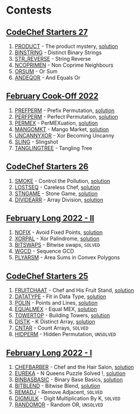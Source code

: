# Contests

## [CodeChef Starters 27](https://www.codechef.com/START27)
1. [PRODUCT](https://www.codechef.com/problems/PRODUCT) - The product mystery, [solution](./PRODUCT)
2. [BINSTRING](https://www.codechef.com/problems/BINSTRING) - Distinct Binary Strings
3. [STR_REVERSE](https://www.codechef.com/problems/STR_REVERSE) - String Reverse
4. [NCOPRIMEN](https://www.codechef.com/problems/NCOPRIMEN) - Non Coprime Neighbours
5. [ORSUM](https://www.codechef.com/problems/ORSUM) - Or Sum
6. [ANDEQOR](https://www.codechef.com/problems/ANDEQOR) - And Equals Or

## [February Cook-Off 2022](https://www.codechef.com/COOK138)
1. [PREFPERM](https://www.codechef.com/problems/PREFPERM) - Prefix Permutation, [solution](./PREFPERM)
2. [PERFPERM](https://www.codechef.com/problems/PERFPERM) - Perfect Permutation, [solution](./PERFPERM)
3. [PERMEX](https://www.codechef.com/problems/PERMEX) - PerMEXuation, [solution](./PERMEX)
4. [MANGOMKT](https://www.codechef.com/problems/MANGOMKT) - Mango Market, [solution](./MANGOMKT)
5. [UNCANNYXOR](https://www.codechef.com/problems/UNCANNYXOR) - Xor Becoming Uncanny
6. [SLING](https://www.codechef.com/problems/SLING) - Slingshot
7. [TANGLINGTREE](https://www.codechef.com/problems/TANGLINGTREE) - Tangling Tree

## [CodeChef Starters 26](https://www.codechef.com/START26)
1. [SMOKE](https://www.codechef.com/problems/SMOKE) - Control the Pollution, [solution](./SMOKE)
2. [LOSTSEQ](https://www.codechef.com/problems/LOSTSEQ) - Careless Chef, [solution](./LOSTSEQ)
3. [STNGAME](https://www.codechef.com/problems/STNGAME) - Stone Game, [solution](./STNGAME)
4. [DIVIDEARR](https://www.codechef.com/problems/DIVIDEARR) - Array Division, [solution](./DIVIDEARR)

## [February Long 2022 - II](https://www.codechef.com/FEB222)
1. [NOFIX](https://www.codechef.com/problems/NOFIX) - Avoid Fixed Points, [solution](./NOFIX)
2. [XORPAL](https://www.codechef.com/problems/XORPAL) - Xor Palindrome, [solution](./XORPAL)
3. [BITSWAPS](https://www.codechef.com/problems/BITSWAPS) - Bitwise swaps, `SOLVED`
4. [WGCD](https://www.codechef.com/problems/WGCD) - Sequence GCD
5. [PLYARSM](https://www.codechef.com/problems/PLYARSM) - Area Sums in Convex Polygons

## [CodeChef Starters 25](https://www.codechef.com/START25)
1. [FRUITCHAAT](https://www.codechef.com/problems/FRUITCHAAT) - Chef and His Fruit Stand, [solution](./FRUITCHAAT)
2. [DATATYPE](https://www.codechef.com/problems/DATATYPE) - Fit in Data Type, [solution](./DATATYPE)
3. [POLIN](https://www.codechef.com/problems/POLIN) - Points and Lines, [solution](./POLIN)
4. [EQUALMEX](https://www.codechef.com/problems/EQUALMEX) - Equal MEX, [solution](./EQUALMEX)
5. [TOWERTOP](https://www.codechef.com/problems/TOWERTOP) - Building Towers, [solution](./TOWERTOP)
6. [DISTK](https://www.codechef.com/problems/DISTK) - K Distinct Array, [solution](./DISTK)
7. [CNTAR](https://www.codechef.com/problems/CNTAR) - Count Arrays, `SOLVED`
8. [HIDPERM](https://www.codechef.com/problems/HIDPERM) - Hidden Permutation, `UNSOLVED`

## [February Long 2022 - I](https://www.codechef.com/FEB221)
1. [CHEFBARBER](https://www.codechef.com/problems/CHEFBARBER) - Chef and the Hair Salon, [solution](./CHEFBARBER)
2. [EUREKA](https://www.codechef.com/problems/EUREKA) - N Queens Puzzle Solved !, [solution](./EUREKA)
3. [BINBASBASIC](https://www.codechef.com/problems/BINBASBASIC) - Binary Base Basics, [solution](./BINBASBASIC)
4. [BITBLEND](https://www.codechef.com/problems/BITBLEND) - Bitwise Blend, [solution](./BITBLEND)
5. [REMADJ](https://www.codechef.com/problems/REMADJ) - Remove Adjacent, `SOLVED`
6. [DIGMULK](https://www.codechef.com/problems/DIGMULK) - Digit Multiplication By K, `SOLVED`
7. [RANDOMOR](https://www.codechef.com/problems/RANDOMOR) - Random OR, `UNSOLVED`
